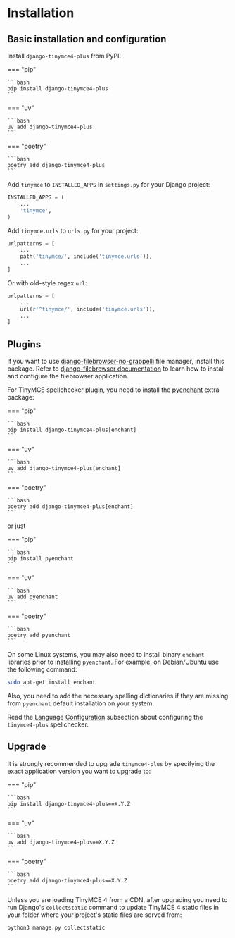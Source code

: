 # Installation

## Basic installation and configuration

Install `django-tinymce4-plus` from PyPI:

=== "pip"

    ```bash
    pip install django-tinymce4-plus
    ```

=== "uv"

    ```bash
    uv add django-tinymce4-plus
    ```

=== "poetry"

    ```bash
    poetry add django-tinymce4-plus
    ```

Add `tinymce` to `INSTALLED_APPS` in `settings.py` for your Django project:

```python
INSTALLED_APPS = (
    ...
    'tinymce',
)
```

Add `tinymce.urls` to `urls.py` for your project:

```python
urlpatterns = [
    ...
    path('tinymce/', include('tinymce.urls')),
    ...
]
```

Or with old-style regex `url`:

```python
urlpatterns = [
    ...
    url(r'^tinymce/', include('tinymce.urls')),
    ...
]
```

## Plugins

If you want to use [django-filebrowser-no-grappelli](https://github.com/smacker/django-filebrowser-no-grappelli) file manager, install this package. Refer to [django-filebrowser documentation](https://github.com/sehmaschine/django-filebrowser) to learn how to install and configure the filebrowser application.

For TinyMCE spellchecker plugin, you need to install the [pyenchant](https://pythonhosted.org/pyenchant/) extra package:

=== "pip"

    ```bash
    pip install django-tinymce4-plus[enchant]
    ```

=== "uv"

    ```bash
    uv add django-tinymce4-plus[enchant]
    ```

=== "poetry"

    ```bash
    poetry add django-tinymce4-plus[enchant]
    ```

or just

=== "pip"

    ```bash
    pip install pyenchant
    ```

=== "uv"

    ```bash
    uv add pyenchant
    ```

=== "poetry"

    ```bash
    poetry add pyenchant
    ```

On some Linux systems, you may also need to install binary `enchant` libraries prior to installing `pyenchant`. For example, on Debian/Ubuntu use the following command:

```bash
sudo apt-get install enchant
```

Also, you need to add the necessary spelling dictionaries if they are missing from `pyenchant` default installation on your system.

Read the [Language Configuration](configuration.md#language-configuration) subsection about configuring the `tinymce4-plus` spellchecker.

## Upgrade

It is strongly recommended to upgrade `tinymce4-plus` by specifying the exact application version you want to upgrade to:

=== "pip"

    ```bash
    pip install django-tinymce4-plus==X.Y.Z
    ```

=== "uv"

    ```bash
    uv add django-tinymce4-plus==X.Y.Z
    ```

=== "poetry"

    ```bash
    poetry add django-tinymce4-plus==X.Y.Z
    ```


Unless you are loading TinyMCE 4 from a CDN, after upgrading you need to run Django's `collectstatic` command to update TinyMCE 4 static files in your folder where your project's static files are served from:

```bash
python3 manage.py collectstatic
```
